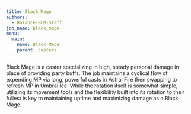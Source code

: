 ```yaml
---
title: Black Mage
authors:
  - Balance-BLM-Staff
job_name: black_mage
menu:
  main:
    name: Black Mage
    parent: casters
---
```

Black Mage is a caster specializing in high, steady personal damage in place of providing party buffs. The job maintains a cyclical flow of expending MP via long, powerful casts in Astral Fire then swapping to refresh MP in Umbral Ice. While the rotation itself is somewhat simple, utilizing its movement tools and the flexibility built into its rotation to their fullest is key to maintaining uptime and maximizing damage as a Black Mage.